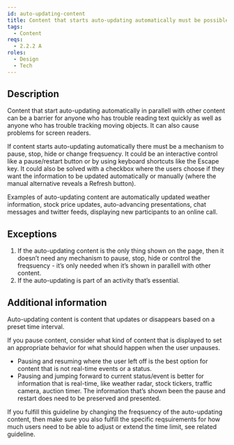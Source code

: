 ```yaml
---
id: auto-updating-content
title: Content that starts auto-updating automatically must be possible to be paused, stopped, or hidden by the user or that the user can manually control the freqsuency of the updates
tags:
  - Content
reqs:
  - 2.2.2 A
roles:
  - Design
  - Tech
---
```


## Description

Content that start auto-updating automatically in parallell with other content can be a barrier for anyone who has trouble reading text quickly as well as anyone who has trouble tracking moving objects. It can also cause problems for screen readers.

If content starts auto-updating automatically there must be a mechanism to pause, stop, hide or change freqsuency. It could be an interactive control like a pause/restart button or by using keyboard shortcuts like the Escape key. It could also be solved with a checkbox where the users choose if they want the information to be updated automatically or manually (where the manual alternative reveals a Refresh button).

Examples of auto-updating content are automatically updated weather information, stock price updates, auto-advancing presentations, chat messages and twitter feeds, displaying new participants to an online call.

## Exceptions

1. If the auto-updating content is the only thing shown on the page, then it doesn’t need any mechanism to pause, stop, hide or control the freqsuency - it’s only needed when it’s shown in parallell with other content.
2. If the auto-updating is part of an activity that’s essential.

## Additional information

Auto-updating content is content that updates or disappears based on a preset time interval.

If you pause content, consider what kind of content that is displayed to set an appropriate behavior for what should happen when the user unpauses.

- Pausing and resuming where the user left off is the best option for content that is not real-time events or a status.
- Pausing and jumping forward to current status/event is better for information that is real-time, like weather radar, stock tickers, traffic camera, auction timer. The information that’s shown been the pause and restart does need to be preserved and presented.

If you fulfill this guideline by changing the freqsuency of the auto-updating content, then make sure you also fulfill the specific reqsuirements for how much users need to be able to adjust or extend the time limit, see related guideline.
